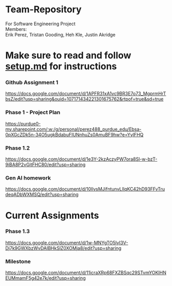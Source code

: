 # Team-Repository
For Software Engineering Project  
Members:  
Erik Perez, Tristan Gooding, Heh Kle, Justin Akridge  

# Make sure to read and follow [setup.md](https://github.com/TristanG115/Team-s-Repository/blob/main/SETUP.md) for instructions

### Github Assignment 1
https://docs.google.com/document/d/1APFR31xA1vc9BR3E7o73_MgprmHrTbsZ/edit?usp=sharing&ouid=107171434221301675762&rtpof=true&sd=true

### Phase 1 - Project Plan
https://purdue0-my.sharepoint.com/:w:/g/personal/perez488_purdue_edu/Ebsa-0pXGcZDk5n-34O5ugkBdabuFIUNnhuZs0AmuBF9hw?e=YylFHQ

### Phase 1.2
https://docs.google.com/document/d/1e3Y-2kzAczyPW7ora8Sl-w-bzT-9iBA8P2vGitFHC80/edit?usp=sharing

### Gen AI homework
https://docs.google.com/document/d/10llvsMJifntunvLlIqKC42hD93FFvTrudeqADbWXMSQ/edit?usp=sharing

# Current Assignments

### Phase 1.3
https://docs.google.com/document/d/1w-MNYgTO5lyI3V-Dj7k9GWXbzWvDAIBHkSlZ0XOMja8/edit?usp=sharing

### Milestone
https://docs.google.com/document/d/11icraXRp68FXZBSqc29STvmYOKIHNEUMmamF5g42e7k/edit?usp=sharing
